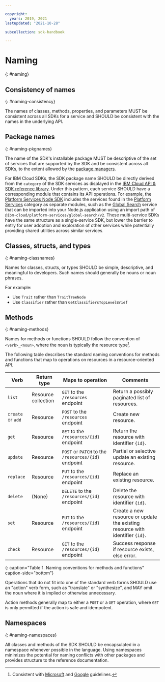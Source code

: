 ```yaml
---

copyright:
  years: 2019, 2021
lastupdated: "2021-10-28"

subcollection: sdk-handbook

---
```


# Naming
{: #naming}

## Consistency of names
{: #naming-consistency}

The names of classes, methods, properties, and parameters MUST be consistent across all SDKs for a service
and SHOULD be consistent with the names in the underlying API.

## Package names
{: #naming-pkgnames}

The name of the SDK's installable package MUST be descriptive of the set of services that are supported by the SDK
and be consistent across all SDKs, to the extent allowed by the [package managers](/docs/sdk-handbook?topic=sdk-handbook-devtools#devtools-pkg-mgmt).

For IBM Cloud SDKs, the SDK package name SHOULD be directly derived from the `category` of the SDK services
as displayed in the [IBM Cloud API & SDK reference library](https://cloud.ibm.com/docs?tab=api-docs).
Under this pattern, each service SHOULD have a corresponding module that contains its API operations.
For example, the [Platform Services Node SDK](https://github.com/IBM/platform-services-node-sdk) includes the services found in the [Platform Services](https://cloud.ibm.com/docs?tab=api-docs&category=platform_services) category as separate modules, such as the [Global Search](https://cloud.ibm.com/apidocs/search?code=node) service that can be imported into your Node.js application using an import path of `@ibm-cloud/platform-services/global-search/v2`.  These multi-service SDKs have the same structure as a single-service SDK, but lower the barrier to entry for user adoption and exploration of other services while potentially providing shared utilities across similar services.

## Classes, structs, and types
{: #naming-classnames}

Names for classes, structs, or types SHOULD be simple, descriptive, and meaningful to developers.
Such names should generally be nouns or noun phrases.

For example:
- Use `Trait` rather than `TraitTreeNode`
- Use `Classifier` rather than `GetClassifiersTopLevelBrief`

## Methods
{: #naming-methods}

Names for methods or functions SHOULD follow the convention of `<verb>_<noun>`, where the noun is typically the resource type[^method-naming].

The following table describes the standard naming conventions for methods and functions that map to operations on resources in a resource-oriented API.

| Verb              | Return type         | Maps to operation          |  Comments  |
| ----------------- | ------------------- | -------------------------- | --- |
| `list`            | Resource collection | `GET` to the `/resources` endpoint | Return a possibly paginated list of resources. |
| `create` or `add` | Resource            | `POST` to the `/resources` endpoint | Create new resource. |
| `get`             | Resource            | `GET` to the `/resources/{id}` endpoint | Return the resource with identifier `{id}`. |
| `update`          | Resource            | `POST` or `PATCH` to the `/resources/{id}` endpoint | Partial or selective update an existing resource. |
| `replace`         | Resource            | `PUT` to the `/resources/{id}` endpoint | Replace an existing resource. |
| `delete`          | (None)              | `DELETE` to the `/resources/{id}` endpoint | Delete the resource with identifier `{id}`. |
| `set`             | Resource            | `PUT` to the `/resources/{id}` endpoint | Create a new resource or update the existing resource with identifier `{id}`. |
| `check`           | Resource            | `GET` to the `/resources/{id}` endpoint | Success response if resource exists, else error. |
{: caption="Table 1. Naming conventions for methods and functions" caption-side="bottom"}

Operations that do not fit into one of the standard verb forms SHOULD use an "action" verb form,
such as "translate" or "synthesize", and MAY omit the noun where it is implied or otherwise unnecessary.

Action methods generally map to either a `POST` or a `GET` operation, where `GET` is only permitted if the action is safe and idempotent.

## Namespaces
{: #naming-namespaces}

All classes and methods of the SDK SHOULD be encapsulated in a namespace whenever possible in the language.
Using namespaces minimizes the potential for naming conflicts with other packages and provides structure to the reference documentation.


[^method-naming]: Consistent with [Microsoft](https://azure.github.io/azure-sdk/general_design.html#client-interface) and [Google](https://cloud.google.com/apis/design/standard_methods) guidelines.
